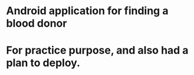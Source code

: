# Android application for finding a blood donor
# For practice purpose, and also had a plan to deploy.
